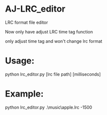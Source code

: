 # AJ-LRC_editor
LRC format file editor

Now only have adjust LRC time tag function

only adjust time tag and won't change lrc format

# Usage:
python lrc_editor.py [lrc file path] [milliseconds]

# Example:
python lrc_editor.py .\music\apple.lrc -1500

